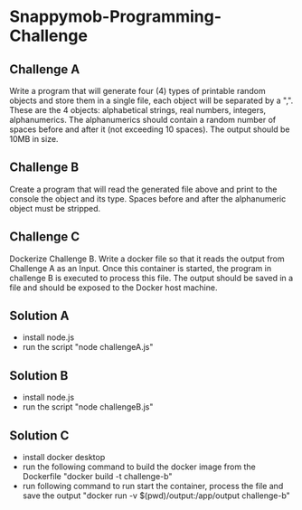 # Snappymob-Programming-Challenge

## Challenge A
Write a program that will generate four (4) types of printable random objects and
store them in a single file, each object will be separated by a ",". These are the 4
objects: alphabetical strings, real numbers, integers, alphanumerics. The
alphanumerics should contain a random number of spaces before and after it (not
exceeding 10 spaces). The output should be 10MB in size.

## Challenge B
Create a program that will read the generated file above and print to the console the
object and its type. Spaces before and after the alphanumeric object must be
stripped.

## Challenge C
Dockerize Challenge B. Write a docker file so that it reads the output from Challenge
A as an Input. Once this container is started, the program in challenge B is executed
to process this file. The output should be saved in a file and should be exposed to
the Docker host machine.


## Solution A
- install node.js
- run the script "node challengeA.js"

## Solution B
- install node.js
- run the script "node challengeB.js"

## Solution C
- install docker desktop
- run the following command to build the docker image from the Dockerfile "docker build -t challenge-b"
- run following command to run start the container, process the file and save the output "docker run -v $(pwd)/output:/app/output challenge-b"
